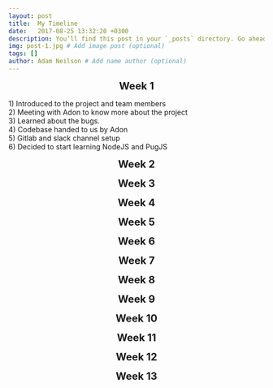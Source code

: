 ```yaml
---
layout: post
title:  My Timeline
date:   2017-08-25 13:32:20 +0300
description: You’ll find this post in your `_posts` directory. Go ahead and edit it and re-build the site to see your changes. # Add post description (optional)
img: post-1.jpg # Add image post (optional)
tags: []
author: Adam Neilson # Add name author (optional)
---
```

<p align="center"><span style="font-size:20px"><b>Week 1</b></span></p>
1) Introduced to the project and team members<br>
2) Meeting with Adon to know more about the project<br>
3) Learned about the bugs.<br>
4) Codebase handed to us by Adon<br>
5) Gitlab and slack channel setup<br>
6) Decided to start learning NodeJS and PugJS<br> 
<p align="center"><span style="font-size:20px"><b>Week 2</b></span></p>
<p align="center"><span style="font-size:20px"><b>Week 3</b></span></p>
<p align="center"><span style="font-size:20px"><b>Week 4</b></span></p>
<p align="center"><span style="font-size:20px"><b>Week 5</b></span></p>
<p align="center"><span style="font-size:20px"><b>Week 6</b></span></p>
<p align="center"><span style="font-size:20px"><b>Week 7</b></span></p>
<p align="center"><span style="font-size:20px"><b>Week 8</b></span></p>
<p align="center"><span style="font-size:20px"><b>Week 9</b></span></p>
<p align="center"><span style="font-size:20px"><b>Week 10</b></span></p>
<p align="center"><span style="font-size:20px"><b>Week 11</b></span></p>
<p align="center"><span style="font-size:20px"><b>Week 12</b></span></p>
<p align="center"><span style="font-size:20px"><b>Week 13</b></span></p>
